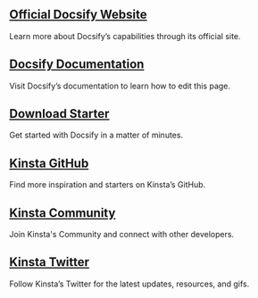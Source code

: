## [Official Docsify Website](https://docsify.js.org/)
Learn more about Docsify’s capabilities through its official site.

## [Docsify Documentation](https://docsify.js.org)
Visit Docsify’s documentation to learn how to edit this page.

## [Download Starter](https://github.com/kinsta/hello-world-docsify)
Get started with Docsify in a matter of minutes.

## [Kinsta GitHub](https://github.com/kinsta)
Find more inspiration and starters on Kinsta’s GitHub.

## [Kinsta Community](https://community.kinsta.com/)
Join Kinsta's Community and connect with other developers.

## [Kinsta Twitter](https://twitter.com/kinsta)
Follow Kinsta’s Twitter for the latest updates, resources, and gifs.
